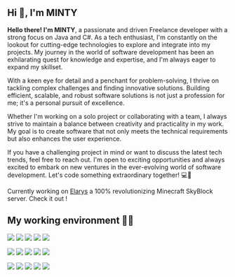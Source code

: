 <h2 align="left">Hi 👋, I'm MINTY</h2>

<b>Hello there! I'm MINTY</b>, a passionate and driven Freelance developer with a strong focus on Java and C#. As a tech enthusiast, I'm constantly on the lookout for cutting-edge technologies to explore and integrate into my projects. My journey in the world of software development has been an exhilarating quest for knowledge and expertise, and I'm always eager to expand my skillset.

With a keen eye for detail and a penchant for problem-solving, I thrive on tackling complex challenges and finding innovative solutions. Building efficient, scalable, and robust software solutions is not just a profession for me; it's a personal pursuit of excellence.

Whether I'm working on a solo project or collaborating with a team, I always strive to maintain a balance between creativity and practicality in my work. My goal is to create software that not only meets the technical requirements but also enhances the user experience.

If you have a challenging project in mind or want to discuss the latest tech trends, feel free to reach out. I'm open to exciting opportunities and always excited to embark on new ventures in the ever-evolving world of software development. Let's code something extraordinary together! 💻🚀

Currently working on <a href="https://github.com/Elarys" target="_blank">Elarys</a>
a 100% revolutionizing Minecraft SkyBlock server. Check it out !

<h2 align="left">My working environment 👨‍🏭</h2>
<p>
  <img src="https://img.shields.io/badge/Java-ED8B00?style=for-the-badge&logo=java&logoColor=white" />
  <img src="https://img.shields.io/badge/C%23-239120?style=for-the-badge&logo=c-sharp&logoColor=white" />
  <img src="https://img.shields.io/badge/JavaScript-323330?style=for-the-badge&logo=javascript&logoColor=F7DF1E" />
  <img src="https://img.shields.io/badge/json-5E5C5C?style=for-the-badge&logo=json&logoColor=white" />
  <img src="https://img.shields.io/badge/Node.js-339933?style=for-the-badge&logo=nodedotjs&logoColor=white" />
</p>
<p>
  <img src="https://img.shields.io/badge/Visual_Studio_Code-0078D4?style=for-the-badge&logo=visual%20studio%20code&logoColor=white" />
  <img src="https://img.shields.io/badge/Visual_Studio-5C2D91?style=for-the-badge&logo=visual%20studio&logoColor=white" />
  <img src="https://img.shields.io/badge/Atom-66595C?style=for-the-badge&logo=Atom&logoColor=white" />
  <img src="https://img.shields.io/badge/Eclipse-2C2255?style=for-the-badge&logo=eclipse&logoColor=white" />
  <img src="https://img.shields.io/badge/sublime_text-%23575757.svg?&style=for-the-badge&logo=sublime-text&logoColor=important" />
</p>
<p>
  <img src="https://img.shields.io/badge/MySQL-00000F?style=for-the-badge&logo=mysql&logoColor=white" />
  <img src="https://img.shields.io/badge/MongoDB-4EA94B?style=for-the-badge&logo=mongodb&logoColor=white" />
  <img src="https://img.shields.io/badge/Redis-eb4034?style=for-the-badge&logo=redis&logoColor=white" />
  <img src="https://img.shields.io/badge/Trello-34a8eb?style=for-the-badge&logo=trello&logoColor=white" />
  <img src="https://img.shields.io/badge/git-bf2008?style=for-the-badge&logo=git&logoColor=white" />
</p>
